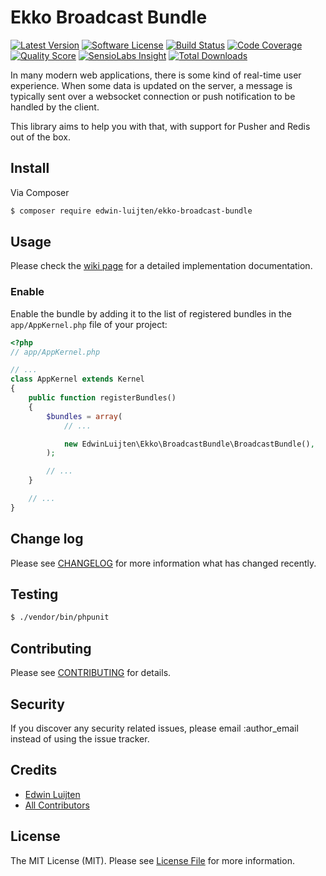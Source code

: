 # Ekko Broadcast Bundle

[![Latest Version](https://img.shields.io/github/release/edwin-luijten/ekko-broadcast-bundle.svg?style=flat)](https://github.com/Edwin-Luijten/ekko-broadcast-bundle/releases)
[![Software License](https://img.shields.io/badge/license-MIT-brightgreen.svg?style=flat-square)](LICENSE.md)
[![Build Status](https://img.shields.io/travis/Edwin-Luijten/ekko-broadcast-bundle/master.svg?style=flat-square)](https://travis-ci.org/Edwin-Luijten/ekko-broadcast-bundle)
[![Code Coverage](https://img.shields.io/scrutinizer/coverage/g/Edwin-Luijten/ekko-broadcast-bundle.svg?style=flat-square)](https://scrutinizer-ci.com/g/Edwin-Luijten/ekko-broadcast-bundle/?branch=master)
[![Quality Score](https://img.shields.io/scrutinizer/g/Edwin-Luijten/ekko-broadcast-bundle.svg?style=flat-square)](https://scrutinizer-ci.com/g/Edwin-Luijten/ekko-broadcast-bundle/?branch=master)
[![SensioLabs Insight](https://img.shields.io/sensiolabs/i/c2f65cee-102d-4066-ba1f-311e01d9f03f.svg?maxAge=2592000)](https://insight.sensiolabs.com/projects/c2f65cee-102d-4066-ba1f-311e01d9f03f)
[![Total Downloads](https://img.shields.io/packagist/dt/edwin-luijten/ekko-broadcast-bundle.svg?style=flat-square)](https://packagist.org/packages/edwin-luijten/ekko-broadcast-bundle)

In many modern web applications, there is some kind of real-time user experience.
When some data is updated on the server, a message is typically sent over a websocket connection or push notification to be handled by the client.  

This library aims to help you with that, with support for Pusher and Redis out of the box.

## Install

Via Composer

``` bash
$ composer require edwin-luijten/ekko-broadcast-bundle
```

## Usage

Please check the [wiki page](https://github.com/Edwin-Luijten/ekko-broadcast-bundle/wiki) for a detailed implementation documentation.

### Enable ###
Enable the bundle by adding it to the list of registered bundles
in the `app/AppKernel.php` file of your project:

```php
<?php
// app/AppKernel.php

// ...
class AppKernel extends Kernel
{
    public function registerBundles()
    {
        $bundles = array(
            // ...

            new EdwinLuijten\Ekko\BroadcastBundle\BroadcastBundle(),
        );

        // ...
    }

    // ...
}
```

## Change log

Please see [CHANGELOG](CHANGELOG.md) for more information what has changed recently.

## Testing

``` bash
$ ./vendor/bin/phpunit
```

## Contributing

Please see [CONTRIBUTING](CONTRIBUTING.md) for details.

## Security

If you discover any security related issues, please email :author_email instead of using the issue tracker.

## Credits

- [Edwin Luijten](https://github.com/Edwin-Luijten)
- [All Contributors](https://github.com/Edwin-Luijten/Ekki/graphs/contributors)

## License

The MIT License (MIT). Please see [License File](LICENSE.md) for more information.